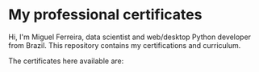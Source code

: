 # My professional certificates

Hi, I'm Miguel Ferreira, data scientist and web/desktop Python developer from Brazil. This repository contains my certifications and curriculum.

The certificates here available are:


